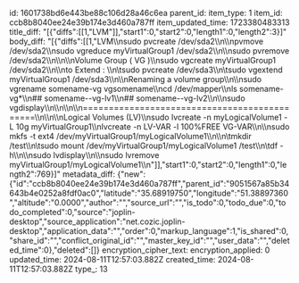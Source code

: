 id: 1601738bd6e443be88c106d28a46c6ea
parent_id: 
item_type: 1
item_id: ccb8b8040ee24e39b174e3d460a787ff
item_updated_time: 1723380483313
title_diff: "[{\"diffs\":[[1,\"LVM\"]],\"start1\":0,\"start2\":0,\"length1\":0,\"length2\":3}]"
body_diff: "[{\"diffs\":[[1,\"LVM\\\nsudo pvcreate /dev/sda2\\\n\\\npvmove /dev/sda2\\\nsudo vgreduce myVirtualGroup1 /dev/sda2\\\n\\\nsudo pvremove /dev/sda2\\\n\\\n\\\nVolume Group ( VG )\\\nsudo vgcreate myVirtualGroup1 /dev/sda2\\\n\\\nto Extend : \\\n\\tsudo pvcreate /dev/sda3\\\n\\tsudo vgextend myVirtualGroup1 /dev/sda3\\\n\\\nRenaming a volume group\\\n\\\nsudo vgrename somename-vg vgsomename\\\ncd /dev/mapper\\\nls somename-vg*\\\n## somename--vg-lv1\\\n## somename--vg-lv2\\\n\\\nsudo vgdisplay\\\n\\\n\\\n\\\n=============================================\\\n\\\n\\\nLogical Volumes (LV)\\\nsudo lvcreate -n myLogicalVolume1 -L 10g myVirtualGroup1\\\nlvcreate -n LV-VAR  -l 100%FREE VG-VAR\\\n\\\nsudo mkfs -t ext4 /dev/myVirtualGroup1/myLogicalVolume1\\\n\\\n\\tmkdir /test\\\n\\tsudo mount /dev/myVirtualGroup1/myLogicalVolume1 /test\\\n\\tdf -h\\\n\\\nsudo lvdisplay\\\n\\\nsudo lvremove myVirtualGroup1/myLogicalVolume1\\\n\"]],\"start1\":0,\"start2\":0,\"length1\":0,\"length2\":769}]"
metadata_diff: {"new":{"id":"ccb8b8040ee24e39b174e3d460a787ff","parent_id":"9051567a85b34643b4e0252a8fdf0ac0","latitude":"35.68919750","longitude":"51.38897360","altitude":"0.0000","author":"","source_url":"","is_todo":0,"todo_due":0,"todo_completed":0,"source":"joplin-desktop","source_application":"net.cozic.joplin-desktop","application_data":"","order":0,"markup_language":1,"is_shared":0,"share_id":"","conflict_original_id":"","master_key_id":"","user_data":"","deleted_time":0},"deleted":[]}
encryption_cipher_text: 
encryption_applied: 0
updated_time: 2024-08-11T12:57:03.882Z
created_time: 2024-08-11T12:57:03.882Z
type_: 13
